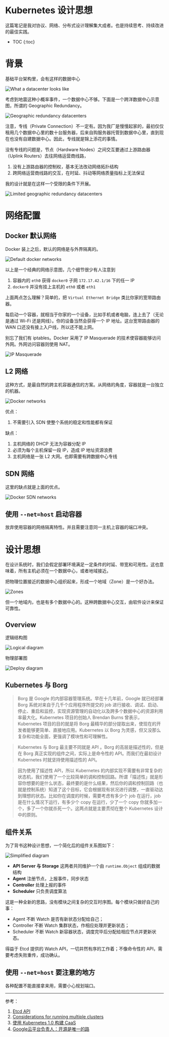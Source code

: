 # Kubernetes 设计思想

这篇笔记是我对协议、网络、分布式设计理解集大成者。也是持续思考、持续改进的最佳实践。

* TOC
{:toc}

# 背景

基础平台架构里，会有这样的数据中心

![What a datacenter looks like](/assets/datacenter.jpg)

考虑到地震这种小概率事件，一个数据中心不够。下面是一个跨洋数据中心示意图，所谓的 Geographic Redundancy。

![Geographic redundancy datacenters](/assets/geored_datacenter_1.png)

注意，专线（Private Connection）不一定有。因为我厂是慢慢起家的，最初仅仅租用几个数据中心里的数十台服务器，后来自购服务器托管到数据中心里，直到现在也没有自建数据中心。因此，专线就是锦上添花的事情。

没有专线的问题是，节点（Hardware Nodes）之间交互要通过上游路由器（Uplink Routers）去往网络运营商线路，

1. 没有上游路由器的控制权，基本无法改动网络拓扑结构
1. 跨网络运营商线路的交互，在时延、抖动等网络质量指标上无法保证

我的设计就是在这样一个受限的条件下开展。

![Limited geographic redundancy datacenters](/assets/geored_datacenter_2.png)

# 网络配置

## Docker 默认网络

Docker 装上之后，默认的网络是与外界隔离的。

![Default docker networks](/assets/docker_isolated_network.png)

以上是一个经典的网络示意图，几个细节很少有人注意到

1. 容器内的 `eth0` 获得 `docker0` 子网 `172.17.42.1/16` 下的任一 IP
1. `docker0` 并没有挂上主机的 `eth0` 或者 `eth1`

上面两点怎么理解？简单的，把 `Virtual Ethernet Bridge` 类比你家的宽带路由器。

每启动一个容器，就相当于你家的一个设备，比如手机或者电脑，连上去了（无论是通过 Wi-Fi 还是网线）。你的设备当然会获得一个 IP 地址。这台宽带路由器的 WAN 口还没有接上入户线，所以还不能上网。

别忘了我们有 iptables。Docker 采用了 IP Masquerade 的技术使容器能够访问外网。外网访问容器则使用 NAT。

![IP Masquerade ](/assets/ip_masq.gif)

## L2 网络

这种方式，是最自然的跨主机容器通信的方案。从网络的角度，容器就是一台独立的机器。

![Docker networks](/assets/docker_network_1.png)

优点：

1. 不需要引入 SDN 使整个系统的稳定和性能都有保证

缺点：

1. 主机网络的 DHCP 无法为容器分配 IP
1. 必须为每个主机保留一段 IP，造成 IP 地址资源浪费
1. 主机网络是一张 L2 大网。也即需要有跨数据中心专线

## SDN 网络

这里的缺点就是上面的优点。

![Docker SDN networks](/assets/docker_network_2.png)

## 使用 `--net=host` 启动容器

放弃使用容器的网络隔离特性。并且需要注意同一主机上容器的端口冲突。

# 设计思想

在设计系统时，我们会假定部署环境满足一定条件的时延、带宽和可用性。这也意味着，所有主机必须在一个数据中心，或者地域接近。

把物理位置接近的数据中心组织起来，形成一个地域（Zone）是一个好办法。

![Zones](/assets/geored_zones.jpg)

但一个地域内，也是有多个数据中心的。这种跨数据中心交互，由软件设计来保证可靠性。

## Overview

逻辑结构图

![Logical diagram](/assets/k8s_architecture.png)

物理部署图

![Deploy diagram](/assets/k8s_deploy.png)

## Kubernetes 与 Borg

> Borg 是 Google 的内部容器管理系统。早在十几年前，Google 就已经部署 Borg 系统对来自于几千个应用程序所提交的 job 进行接收、调试、启动、停止、重启和监控，实现资源管理的自动化以及跨多个数据中心的资源利用率最大化。Kubernetes 项目的创始人 Brendan Burns 曾表示，Kubernetes 项目的目的就是将 Borg 最精华的部分提取出来，使现在的开发者能够更简单、直接地应用。Kubernetes 以 Borg 为灵感，但又没那么复杂和功能全面，更强调了模块性和可理解性。

> Kubernetes 与 Borg 最主要不同就是 API 。Borg 的高层是描述性的，但是在 Borg 真正实现的组件之间，实际上是命令性的 API。而我们在最初设计 Kubernetes 时就坚持使用描述性的 API。

> 因为使用了描述性 API，所以 Kubernetes 的内部实现不需要有非常复杂的状态机，我们使用了一个比较简单的调和控制回路。所谓「描述性」就是形容你想要的是什么状态，最终要的是什么结果，然后你的调和控制回路（也就是控制系统）知道了这个目标，它会根据现有状况进行调整，一直驱动达到理想的状态。比如你在调度的时候，需要考虑有多少个 job 在运行，job 是在什么情况下运行，有多少个 copy 在运行，少了一个 copy 你就多加一个，多了一个你就杀死一个。这两点就是主要贯彻在整个 Kubernetes 设计中的原则。

## 组件关系

为了背书这种设计思想，一个简化后的组件关系图如下：

![Simplified diagram](/assets/k8s_simplified.png)

* __API Server 与 Storage__ 这两者共同维护一个由 `runtime.Object` 组成的数据结构
* __Agent__ 注册节点，上报事件，同步状态
* __Controller__ 处理上报的事件
* __Scheduler__ 只负责调度算法

这是一种全新的思路，没有模块之间复杂的交互时序图。每个模块只做好自己的事：

* Agent 不断 Watch 是否有新状态分配给自己；
* Controller 不断 Watch 集群状态，作相应处理并更新状态；
* Scheduler 不断 Watch 新容器状态，调度完毕后分配给相应节点并更新状态。

得益于 Etcd 提供的 Watch API，一切井然有序的工作着；不像命令性的 API，需要考虑失败重传，成功确认。

## 使用 `--net=host` 要注意的地方

各种配置不能直接拿来用，需要小心规划端口。

---

参考：

1. [Etcd API](https://github.com/coreos/etcd/blob/master/Documentation/api.md)
1. [Considerations for running multiple clusters](http://kubernetes.io/v1.0/docs/admin/multi-cluster.html)
1. [使用 Kubernetes 1.0 构建 CaaS](http://mp.weixin.qq.com/s?__biz=MzA4OTMxODQwNA==&mid=400232239&idx=1&sn=754226d2ba259b8d47367bc9addbd78f&scene=2&srcid=1025Ho1IJwPEQHEmUqTio7jU&from=timeline&isappinstalled=0&key=b410d3164f5f798e04d76c1a92e630430852bf90e50038756969bb5393e7862900907db3f8c63d0fc62f3a8be36dacb5&ascene=1&uin=MjY5ODI0MjgyMg%3D%3D&devicetype=webwx&version=70000001&pass_ticket=wx9WwacUJKh5Jycgnr1y6BZVVXlJHFMby1FKW2aAzwXEDqjgJgrCvB%2FdK8Z6gMy1)
1. [Google云平台负责人：开源是唯一的路](http://www.leiphone.com/news/201509/THxjnrCWZMkCAniC.html)



